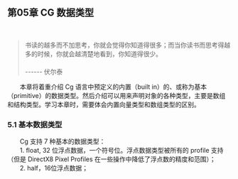 ## 第05章  CG 数据类型
<br>

> 书读的越多而不加思考，你就会觉得你知道得很多；而当你读书而思考得越多的时候，你就会越清楚地看到，你知道得很少。<br>
　　　　　　　　　　　　　　　　　　　　　　　　　　　　　　　　　　　------ 伏尔泰

　　本章将着重介绍 Cg 语言中预定义的内置（built in）的、或称为基本（primitive）的数据类型。然后介绍可以用来声明对象的各种类型，主要是数组和结构类型。学习本章时，需要体会内置向量类型和数组类型的区别。
<br>

### 5.1 基本数据类型

　　Cg 支持 7 种基本的数据类型：<br>
　　1. float, 32 位浮点数据，一个符号位。浮点数据类型被所有的 profile 支持（但是 DirectX8 Pixel Profiles 在一些操作中降低了浮点数的精度和范围）；
　　2. half，16位浮点数据；

<br><br>
